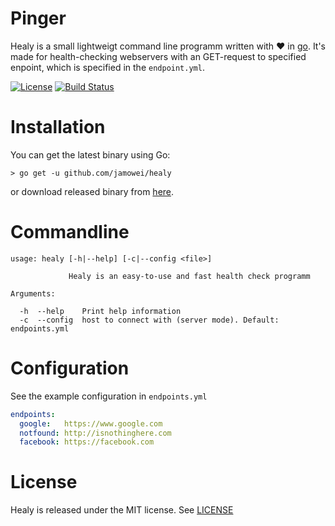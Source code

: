 # Pinger
Healy is a small lightweigt command line programm written with ❤️ in [go](https://golang.org).
It's made for health-checking webservers with an GET-request to specified enpoint, which is specified in the `endpoint.yml`.

[![License](https://img.shields.io/badge/license-MIT-brightgreen.svg?style=flat-square)](https://github.com/jamowei/healy/blob/master/LICENSE)
[![Build Status](https://travis-ci.com/jamowei/healy.svg?branch=master)](https://travis-ci.com/jamowei/healy)
# Installation

You can get the latest binary using Go:

`> go get -u github.com/jamowei/healy`

or download released binary from [here](https://github.com/jamowei/healy/releases/latest).

# Commandline

```
usage: healy [-h|--help] [-c|--config <file>]

             Healy is an easy-to-use and fast health check programm

Arguments:

  -h  --help    Print help information
  -c  --config  host to connect with (server mode). Default: endpoints.yml
```

# Configuration

See the example configuration in `endpoints.yml`
```yml
endpoints:
  google:   https://www.google.com
  notfound: http://isnothinghere.com
  facebook: https://facebook.com
```

# License

Healy is released under the MIT license. See [LICENSE](https://github.com/jamowei/healy/blob/master/LICENSE)